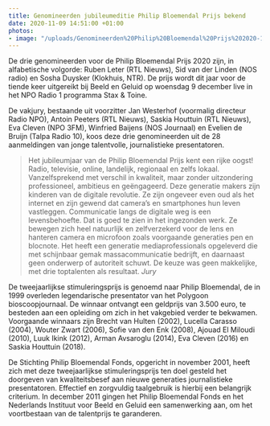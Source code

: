 ```yaml
---
title: Genomineerden jubileumeditie Philip Bloemendal Prijs bekend
date: 2020-11-09 14:51:00 +01:00
photos:
- image: "/uploads/Genomineerden%20Philip%20Bloemendal%20Prijs%202020-1a6f9d.jpg"
---
```


De drie genomineerden voor de Philip Bloemendal Prijs 2020 zijn, in alfabetische volgorde: Ruben Leter (RTL Nieuws), Sid van der Linden (NOS radio) en Sosha Duysker (Klokhuis, NTR). De prijs wordt dit jaar voor de tiende keer uitgereikt bij Beeld en Geluid op woensdag 9 december live in het NPO Radio 1 programma Stax & Toine. 

<!--more-->

De vakjury, bestaande uit voorzitter Jan Westerhof (voormalig directeur Radio NPO), Antoin Peeters (RTL Nieuws), Saskia Houttuin (RTL Nieuws), Eva Cleven (NPO 3FM), Winfried Baijens (NOS Journaal) en Evelien de Bruijn (Talpa Radio 10), koos deze drie genomineerden uit de 28 aanmeldingen van jonge talentvolle, journalistieke presentatoren. 

> Het jubileumjaar van de Philip Bloemendal Prijs kent een rijke oogst! Radio, televisie, online, landelijk, regionaal en zelfs lokaal. Vanzelfsprekend met verschil in kwaliteit, maar zonder uitzondering professioneel, ambitieus en geëngageerd. Deze generatie makers zijn kinderen van de digitale revolutie. Ze zijn ongeveer even oud als het internet en zijn gewend dat camera’s en smartphones hun leven vastleggen. Communicatie langs de digitale weg is een levensbehoefte. Dat is goed te zien in het ingezonden werk. Ze bewegen zich heel natuurlijk en zelfverzekerd voor de lens en hanteren camera en microfoon zoals voorgaande generaties pen en blocnote. Het heeft een generatie mediaprofessionals opgeleverd die met schijnbaar gemak massacommunicatie bedrijft, en daarnaast geen onderwerp of autoriteit schuwt. De keuze was geen makkelijke, met drie toptalenten als resultaat. *Jury*

De tweejaarlijkse stimuleringsprijs is genoemd naar Philip Bloemendal, de in 1999 overleden legendarische presentator van het Polygoon bioscoopjournaal. De winnaar ontvangt een geldprijs van 3.500 euro, te besteden aan een opleiding om zich in het vakgebied verder te bekwamen. Voorgaande winnaars zijn Brecht van Hulten (2002), Lucella Carasso (2004), Wouter Zwart (2006), Sofie van den Enk (2008), Ajouad El Miloudi (2010), Luuk Ikink (2012), Arman Avsaroglu (2014), Eva Cleven (2016) en Saskia Houttuin (2018).

De Stichting Philip Bloemendal Fonds, opgericht in november 2001, heeft zich met deze tweejaarlijkse stimuleringsprijs ten doel gesteld het doorgeven van kwaliteitsbesef aan nieuwe generaties journalistieke presentatoren. Effectief en zorgvuldig taalgebruik is hierbij een belangrijk criterium. In december 2011 gingen het Philip Bloemendal Fonds en het Nederlands Instituut voor Beeld en Geluid een samenwerking aan, om het voortbestaan van de talentprijs te garanderen.